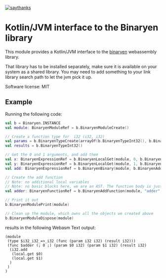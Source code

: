 [![saythanks](https://img.shields.io/badge/say-thanks-ff69b4.svg)](https://saythanks.io/to/irmen)


# Kotlin/JVM interface to the Binaryen library

This module provides a Kotlin/JVM interface to the
[binaryen](https://github.com/WebAssembly/binaryen) webassembly library.

That library has to be installed separately, make sure it is available on your system as a shared library.
You may need to add something to your link library search path to let the jvm pick it up.

Software license: MIT

## Example

Running the following code:
```kotlin
val b = Binaryen.INSTANCE
val module: BinaryenModuleRef = b.BinaryenModuleCreate()

// Create a function type for  i32 (i32, i32)
val params = b.BinaryenTypeCreate(arrayOf(b.BinaryenTypeInt32(), b.BinaryenTypeInt32()).toIntArray(), 2)
val results = b.BinaryenTypeInt32()

// Get the 0 and 1 arguments, and add them
val x: BinaryenExpressionRef = b.BinaryenLocalGet(module, 0, b.BinaryenTypeInt32())
val y: BinaryenExpressionRef = b.BinaryenLocalGet(module, 1, b.BinaryenTypeInt32())
val add: BinaryenExpressionRef = b.BinaryenBinary(module, b.BinaryenAddInt32(), x, y)

// Create the add function
// Note: no additional local variables
// Note: no basic blocks here, we are an AST. The function body is just an expression node.
val adder: BinaryenFunctionRef = b.BinaryenAddFunction(module, "adder", params, results, null, 0, add)

// Print it out
b.BinaryenModulePrint(module)

// Clean up the module, which owns all the objects we created above
b.BinaryenModuleDispose(module)
```

results in the following Webasm Text output:
```
(module
 (type $i32_i32_=>_i32 (func (param i32 i32) (result i32)))
 (func $adder (; 0 ;) (param $0 i32) (param $1 i32) (result i32)
  (i32.add
   (local.get $0)
   (local.get $1)
  )
 )
)
```
